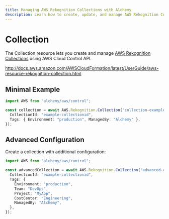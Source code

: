 ```yaml
---
title: Managing AWS Rekognition Collections with Alchemy
description: Learn how to create, update, and manage AWS Rekognition Collections using Alchemy Cloud Control.
---
```


# Collection

The Collection resource lets you create and manage [AWS Rekognition Collections](https://docs.aws.amazon.com/rekognition/latest/userguide/) using AWS Cloud Control API.

http://docs.aws.amazon.com/AWSCloudFormation/latest/UserGuide/aws-resource-rekognition-collection.html

## Minimal Example

```ts
import AWS from "alchemy/aws/control";

const collection = await AWS.Rekognition.Collection("collection-example", {
  CollectionId: "example-collectionid",
  Tags: { Environment: "production", ManagedBy: "Alchemy" },
});
```

## Advanced Configuration

Create a collection with additional configuration:

```ts
import AWS from "alchemy/aws/control";

const advancedCollection = await AWS.Rekognition.Collection("advanced-collection", {
  CollectionId: "example-collectionid",
  Tags: {
    Environment: "production",
    Team: "DevOps",
    Project: "MyApp",
    CostCenter: "Engineering",
    ManagedBy: "Alchemy",
  },
});
```

